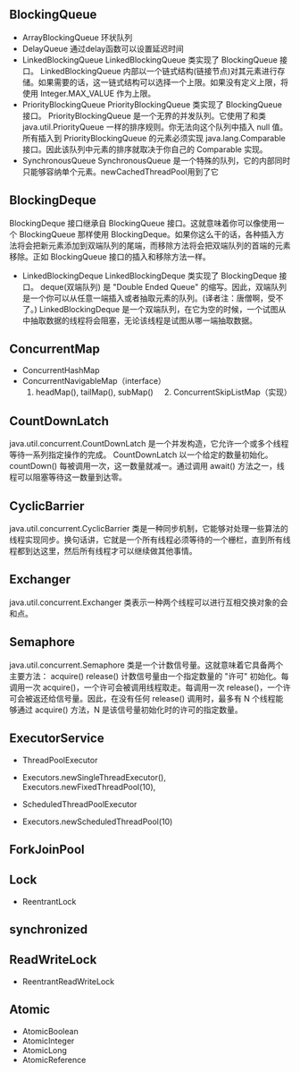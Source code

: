 ## BlockingQueue

 - ArrayBlockingQueue
 环状队列
 - DelayQueue
 通过delay函数可以设置延迟时间
 - LinkedBlockingQueue
 LinkedBlockingQueue 类实现了 BlockingQueue 接口。
 LinkedBlockingQueue 内部以一个链式结构(链接节点)对其元素进行存储。如果需要的话，这一链式结构可以选择一个上限。如果没有定义上限，将使用 Integer.MAX_VALUE 作为上限。
 - PriorityBlockingQueue
 PriorityBlockingQueue 类实现了 BlockingQueue 接口。
PriorityBlockingQueue 是一个无界的并发队列。它使用了和类 java.util.PriorityQueue 一样的排序规则。你无法向这个队列中插入 null 值。
所有插入到 PriorityBlockingQueue 的元素必须实现 java.lang.Comparable 接口。因此该队列中元素的排序就取决于你自己的 Comparable 实现。
 - SynchronousQueue
 SynchronousQueue 是一个特殊的队列，它的内部同时只能够容纳单个元素。newCachedThreadPool用到了它
 
## BlockingDeque

BlockingDeque 接口继承自 BlockingQueue 接口。这就意味着你可以像使用一个 BlockingQueue 那样使用 BlockingDeque。如果你这么干的话，各种插入方法将会把新元素添加到双端队列的尾端，而移除方法将会把双端队列的首端的元素移除。正如 BlockingQueue 接口的插入和移除方法一样。

 - LinkedBlockingDeque
 LinkedBlockingDeque 类实现了 BlockingDeque 接口。
deque(双端队列) 是 "Double Ended Queue" 的缩写。因此，双端队列是一个你可以从任意一端插入或者抽取元素的队列。(译者注：唐僧啊，受不了。)
LinkedBlockingDeque 是一个双端队列，在它为空的时候，一个试图从中抽取数据的线程将会阻塞，无论该线程是试图从哪一端抽取数据。
 
## ConcurrentMap

 - ConcurrentHashMap
 - ConcurrentNavigableMap（interface）
     1. headMap(), tailMap(), subMap()
     2. ConcurrentSkipListMap（实现）
 
## CountDownLatch

java.util.concurrent.CountDownLatch 是一个并发构造，它允许一个或多个线程等待一系列指定操作的完成。
CountDownLatch 以一个给定的数量初始化。countDown() 每被调用一次，这一数量就减一。通过调用 await() 方法之一，线程可以阻塞等待这一数量到达零。

## CyclicBarrier

java.util.concurrent.CyclicBarrier 类是一种同步机制，它能够对处理一些算法的线程实现同步。换句话讲，它就是一个所有线程必须等待的一个栅栏，直到所有线程都到达这里，然后所有线程才可以继续做其他事情。

## Exchanger

java.util.concurrent.Exchanger 类表示一种两个线程可以进行互相交换对象的会和点。


## Semaphore

java.util.concurrent.Semaphore 类是一个计数信号量。这就意味着它具备两个主要方法：
acquire()
release()
计数信号量由一个指定数量的 "许可" 初始化。每调用一次 acquire()，一个许可会被调用线程取走。每调用一次 release()，一个许可会被返还给信号量。因此，在没有任何 release() 调用时，最多有 N 个线程能够通过 acquire() 方法，N 是该信号量初始化时的许可的指定数量。

## ExecutorService

 - ThreadPoolExecutor
  - Executors.newSingleThreadExecutor(), Executors.newFixedThreadPool(10), 
  
 - ScheduledThreadPoolExecutor
  - Executors.newScheduledThreadPool(10)
  
 ## ForkJoinPool 
 
 ## Lock
 
  - ReentrantLock
  
 ## synchronized
 
 ## ReadWriteLock
 
  - ReentrantReadWriteLock
 
## Atomic

 - AtomicBoolean
 - AtomicInteger
 - AtomicLong
 - AtomicReference
